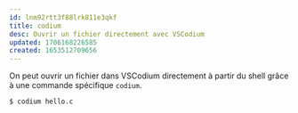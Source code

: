 ```yaml
---
id: lnm92rtt3f88lrk811e3qkf
title: codium
desc: Ouvrir un fichier directement avec VSCodium
updated: 1706168226585
created: 1653512709656
---
```


On peut ouvrir un fichier dans VSCodium directement à partir du shell grâce à une commande spécifique `codium`.

```shell
$ codium hello.c
```
